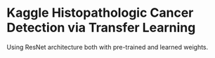 # Kaggle Histopathologic Cancer Detection via Transfer Learning

Using ResNet architecture both with pre-trained and learned weights.
